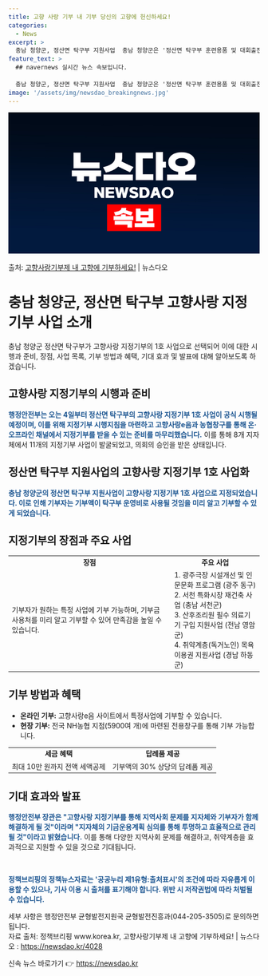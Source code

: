 ```yaml
---
title: 고향 사랑 기부 내 기부 당신의 고향에 헌신하세요!
categories:
  - News
excerpt: >
  충남 청양군, 정산면 탁구부 지원사업  충남 청양군은 '정산면 탁구부 훈련용품 및 대회출전비 지원사업'을 고…
feature_text: >
  ## navernews 실시간 뉴스 속보입니다.

  충남 청양군, 정산면 탁구부 지원사업  충남 청양군은 '정산면 탁구부 훈련용품 및 대회출전비 지원사업'을 고…
image: '/assets/img/newsdao_breakingnews.jpg'
---
```


![뉴스다오 속보](/assets/img/newsdao_breakingnews.jpg)

<p>출처: <a href="https://newsdao.kr/4028" rel="dofollow">고향사랑기부제 내 고향에 기부하세요!</a> | 뉴스다오</p>

<h1>충남 청양군, 정산면 탁구부 고향사랑 지정기부 사업 소개</h1>

<p data-ke-size="size16">충남 청양군 정산면 탁구부가 고향사랑 지정기부의 1호 사업으로 선택되어 이에 대한 시행과 준비, 장점, 사업 목록, 기부 방법과 혜택, 기대 효과 및 발표에 대해 알아보도록 하겠습니다.</p>

<h2 data-ke-size="size26">고향사랑 지정기부의 시행과 준비</h2>
<p><b><span style="color: #1a5490;">행정안전부는 오는 4일부터 정산면 탁구부의 고향사랑 지정기부 1호 사업이 공식 시행될 예정이며, 이를 위해 지정기부 시행지침을 마련하고 고향사랑e음과 농협창구를 통해 온·오프라인 채널에서 지정기부를 받을 수 있는 준비를 마무리했습니다.</span></b> 이를 통해 8개 지자체에서 11개의 지정기부 사업이 발굴되었고, 의회의 승인을 받은 상태입니다.</p>

<h2 data-ke-size="size26">정산면 탁구부 지원사업의 고향사랑 지정기부 1호 사업화</h2>
<p><b><span style="color: #1a5490;">충남 청양군의 정산면 탁구부 지원사업이 고향사랑 지정기부 1호 사업으로 지정되었습니다. 이로 인해 기부자는 기부액이 탁구부 운영비로 사용될 것임을 미리 알고 기부할 수 있게 되었습니다.</span></b></p>

<h2 data-ke-size="size26">지정기부의 장점과 주요 사업</h2>
<table>
  <tr>
    <td style="text-align: center; height: 17px;"><b>장점</b></td>
    <td style="text-align: center; height: 17px;"><b>주요 사업</b></td>
  </tr>
  <tr>
    <td>기부자가 원하는 특정 사업에 기부 가능하며, 기부금 사용처를 미리 알고 기부할 수 있어 만족감을 높일 수 있습니다.</td>
    <td>1. 광주극장 시설개선 및 인문문화 프로그램 (광주 동구)<br>2. 서천 특화시장 재건축 사업 (충남 서천군)<br>3. 산후조리원 필수 의료기기 구입 지원사업 (전남 영암군)<br>4. 취약계층(독거노인) 목욕이용권 지원사업 (경남 하동군)</td>
  </tr>
</table>

<h2 data-ke-size="size26">기부 방법과 혜택</h2>
<ul>
  <li><b>온라인 기부:</b> 고향사랑e음 사이트에서 특정사업에 기부할 수 있습니다.</li>
  <li><b>현장 기부:</b> 전국 NH농협 지점(5900여 개)에 마련된 전용창구를 통해 기부 가능합니다.</li>
</ul>
<table>
  <tr>
    <td style="text-align: center; height: 17px;"><b>세금 혜택</b></td>
    <td style="text-align: center; height: 17px;"><b>답례품 제공</b></td>
  </tr>
  <tr>
    <td>최대 10만 원까지 전액 세액공제</td>
    <td>기부액의 30% 상당의 답례품 제공</td>
  </tr>
</table>

<h2 data-ke-size="size26">기대 효과와 발표</h2>
<p><b><span style="color: #1a5490;">행정안전부 장관은 "고향사랑 지정기부를 통해 지역사회 문제를 지자체와 기부자가 함께 해결하게 될 것"이라며 "지자체의 기금운용계획 심의를 통해 투명하고 효율적으로 관리될 것"이라고 밝혔습니다.</span></b> 이를 통해 다양한 지역사회 문제를 해결하고, 취약계층을 효과적으로 지원할 수 있을 것으로 기대됩니다.</p>

<p data-ke-size="size16">&nbsp;</p>

<p><b><span style="color: #1a5490;">정책브리핑의 정책뉴스자료는 '공공누리 제1유형:출처표시'의 조건에 따라 자유롭게 이용할 수 있으나, 기사 이용 시 출처를 표기해야 합니다. 위반 시 저작권법에 따라 처벌될 수 있습니다.</span></b></p>

<p>세부 사항은 행정안전부 균형발전지원국 균형발전진흥과(044-205-3505)로 문의하면 됩니다. <br>자료 출처: 정책브리핑 www.korea.kr, 고향사랑기부제 내 고향에 기부하세요! | 뉴스다오 : <a href="https://newsdao.kr/4028">https://newsdao.kr/4028</a></p> 

신속 뉴스 바로가기 👉 <a href="https://newsdao.kr" rel="dofollow">https://newsdao.kr</a>


